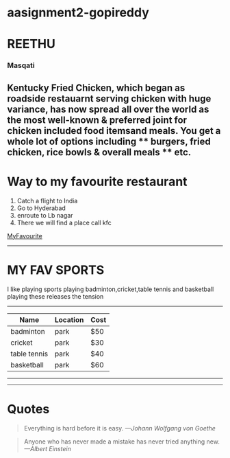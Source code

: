 # aasignment2-gopireddy
# REETHU #
### Masqati ###
Kentucky Fried Chicken, which began as roadside restauarnt serving chicken with huge variance, has now spread all over the world as the most well-known & preferred joint for chicken included food itemsand meals. You get a whole lot of options including ** burgers, fried chicken, rice bowls & overall meals ** etc.
--------------------------

# Way to my favourite restaurant

1. Catch a flight to India
2. Go to Hyderabad
3. enroute to Lb nagar
4. There we will find a place call kfc

[MyFavourite](https://github.com/Reethureddy28/aasignment2-gopireddy/blob/main/AboutMe.md)

---------------------------
# MY FAV SPORTS

I like playing sports
playing badminton,cricket,table tennis and basketball
playing these releases the tension

-----------------------------
|Name        |Location|Cost|
|------------|--------|----|
|badminton   |park    |$50 |
|cricket     | park   |$30 |
|table tennis| park   |$40 |
|basketball  |park    |$60 | 
-----------------------------

-------------------------------------------
# Quotes

>Everything is hard before it is easy. *—Johann Wolfgang von Goethe*

>Anyone who has never made a mistake has never tried anything new. *—Albert Einstein*

